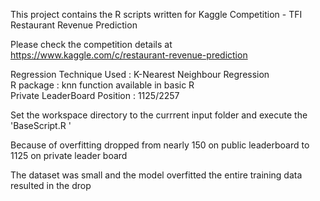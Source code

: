 This project contains the R scripts written for Kaggle Competition - TFI Restaurant Revenue Prediction <br />

Please check the competition details at <br />
https://www.kaggle.com/c/restaurant-revenue-prediction <br />

Regression Technique Used         :  K-Nearest Neighbour Regression <br />
R package                 		  :  knn function available in basic R<br />
Private LeaderBoard Position      :  1125/2257 <br />

<p>Set the workspace directory to the currrent input folder and execute the 'BaseScript.R '</p>
<p>Because of overfitting dropped from nearly 150 on public leaderboard  to 1125 on private leader board</p>
<p>The dataset was small and the model overfitted the entire training data resulted in the drop </p>